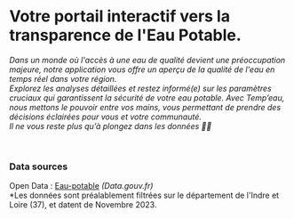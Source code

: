 # Votre portail interactif vers la transparence de l'Eau Potable.
*Dans un monde où l'accès à une eau de qualité devient une préoccupation majeure, notre application vous offre un aperçu de la qualité de l'eau en temps réel dans votre région.*
<br>
*Explorez les analyses détaillées et restez informé(e) sur les paramètres cruciaux qui garantissent la sécurité de votre eau potable. Avec Temp’eau, nous mettons le pouvoir entre vos mains, vous permettant de prendre des décisions éclairées pour vous et votre communauté.*
<br>
*Il ne vous reste plus qu’à plongez dans les données 🌊💧*  

<br>

### Data sources
Open Data : [Eau-potable]([https://www.data.gouv.fr/fr/datasets/repartition-des-potentiels-de-gaz-verts-a-horizon-2050-par-departement/](https://www.data.gouv.fr/fr/datasets/resultats-du-controle-sanitaire-de-leau-distribuee-commune-par-commune/)https://www.data.gouv.fr/fr/datasets/resultats-du-controle-sanitaire-de-leau-distribuee-commune-par-commune/) *(Data.gouv.fr)*
<br>
*Les données sont préalablement filtrées sur le département de l'Indre et Loire (37), et datent de Novembre 2023.
